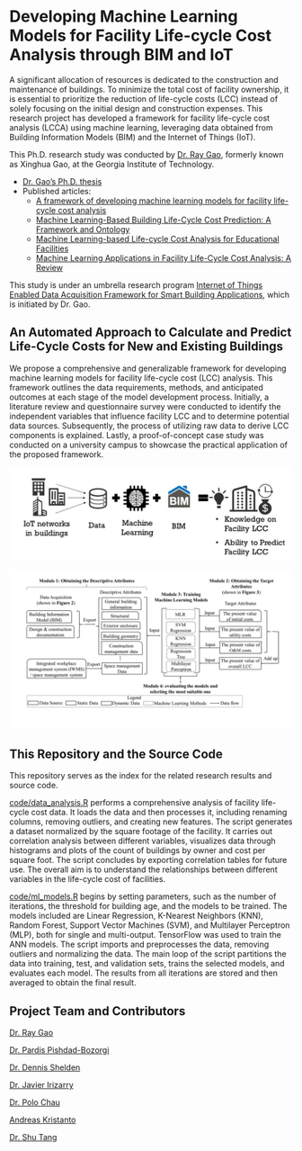 # Developing Machine Learning Models for Facility Life-cycle Cost Analysis through BIM and IoT

A significant allocation of resources is dedicated to the construction and maintenance of buildings. To minimize the total cost of facility ownership, it is essential to prioritize the reduction of life-cycle costs (LCC) instead of solely focusing on the initial design and construction expenses. This research project has developed a framework for facility life-cycle cost analysis (LCCA) using machine learning, leveraging data obtained from Building Information Models (BIM) and the Internet of Things (IoT).

This Ph.D. research study was conducted by [Dr. Ray Gao](http://www.raygaoai.com/), formerly known as Xinghua Gao, at the Georgia Institute of Technology.

- [Dr. Gao’s Ph.D. thesis](papers/2019_dissertation.pdf)
- Published articles:
    - [A framework of developing machine learning models for facility life-cycle cost analysis](papers/2020_lcca.pdf)
    - [Machine Learning-Based Building Life-Cycle Cost Prediction: A Framework and Ontology](papers/2020_ontology.pdf)
    - [Machine Learning-based Life-cycle Cost Analysis for Educational Facilities](papers/2019_educational.pdf)
    - [Machine Learning Applications in Facility Life-Cycle Cost Analysis: A Review](papers/2019_review.pdf)

This study is under an umbrella research program [Internet of Things Enabled Data Acquisition Framework for Smart Building Applications](https://github.com/XinghuaGao/IoT-building-data#internet-of-things-enabled-data-acquisition-framework-for-smart-building-applications), which is initiated by Dr. Gao.

## An Automated Approach to Calculate and Predict Life-Cycle Costs for New and Existing Buildings

We propose a comprehensive and generalizable framework for developing machine learning models for facility life-cycle cost (LCC) analysis. This framework outlines the data requirements, methods, and anticipated outcomes at each stage of the model development process. Initially, a literature review and questionnaire survey were conducted to identify the independent variables that influence facility LCC and to determine potential data sources. Subsequently, the process of utilizing raw data to derive LCC components is explained. Lastly, a proof-of-concept case study was conducted on a university campus to showcase the practical application of the proposed framework.

![figure1](image/concept.jpg)

![figure2](image/overall.jpg)

## **This Repository and the Source Code**

This repository serves as the index for the related research results and source code.

[code/data_analysis.R](code/data_analysis.R) performs a comprehensive analysis of facility life-cycle cost data. It loads the data and then processes it, including renaming columns, removing outliers, and creating new features. The script generates a dataset normalized by the square footage of the facility. It carries out correlation analysis between different variables, visualizes data through histograms and plots of the count of buildings by owner and cost per square foot. The script concludes by exporting correlation tables for future use. The overall aim is to understand the relationships between different variables in the life-cycle cost of facilities.

[code/ml_models.R](code/ml_models.R) begins by setting parameters, such as the number of iterations, the threshold for building age, and the models to be trained. The models included are Linear Regression, K-Nearest Neighbors (KNN), Random Forest, Support Vector Machines (SVM), and Multilayer Perceptron (MLP), both for single and multi-output. TensorFlow was used to train the ANN models. The script imports and preprocesses the data, removing outliers and normalizing the data. The main loop of the script partitions the data into training, test, and validation sets, trains the selected models, and evaluates each model. The results from all iterations are stored and then averaged to obtain the final result.

## **Project Team and Contributors**

[Dr. Ray Gao](http://www.raygaoai.com/)

[Dr. Pardis Pishdad-Bozorgi](https://bc.gatech.edu/people/pardis-pishdad-bozorgi)

[Dr. Dennis Shelden](https://www.case.rpi.edu/people/dennis-shelded)

[Dr. Javier Irizarry](https://bc.gatech.edu/people/javier-irizarry)

[Dr. Polo Chau](https://poloclub.github.io/polochau/)

[Andreas Kristanto](https://www.linkedin.com/in/andreas-kristanto-cce-mrics-04b5172/)

[Dr. Shu Tang](https://www.xjtlu.edu.cn/en/departments/academic-departments/civil-engineering/staff/shu-tang)
